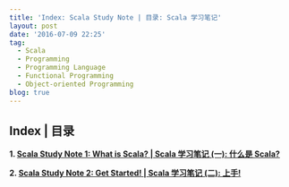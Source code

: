```yaml
---
title: 'Index: Scala Study Note | 目录: Scala 学习笔记'
layout: post
date: '2016-07-09 22:25'
tag:
  - Scala
  - Programming
  - Programming Language
  - Functional Programming
  - Object-oriented Programming
blog: true
---
```


## Index \| 目录

  **1. [Scala Study Note 1: What is Scala? \| Scala 学习笔记 (一): 什么是 Scala?](https://fluency03.github.io/scala-study-note-1/)**

  **2. [Scala Study Note 2: Get Started! \| Scala 学习笔记 (二): 上手!](https://fluency03.github.io/scala-study-note-2/)**
